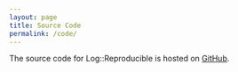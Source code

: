 ```yaml
---
layout: page
title: Source Code
permalink: /code/
---
```

The source code for Log::Reproducible is hosted on [GitHub](https://github.com/mfcovington/Log-Reproducible).
